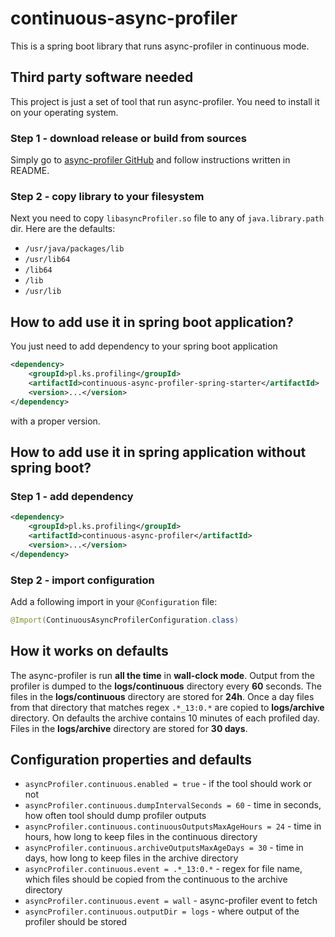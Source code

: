 # continuous-async-profiler
This is a spring boot library that runs async-profiler in continuous mode.

## Third party software needed

This project is just a set of tool that run async-profiler. You need to install it on your operating system. 

### Step 1 - download release or build from sources

Simply go to [async-profiler GitHub](https://github.com/jvm-profiling-tools/async-profiler) and follow instructions written in README.

### Step 2 - copy library to your filesystem

Next you need to copy ```libasyncProfiler.so``` file to any of ```java.library.path``` dir. Here are the defaults:

* ```/usr/java/packages/lib```
* ```/usr/lib64```
* ```/lib64```
* ```/lib```
* ```/usr/lib``` 

## How to add use it in spring boot application?

You just need to add dependency to your spring boot application

```xml
<dependency>
    <groupId>pl.ks.profiling</groupId>
    <artifactId>continuous-async-profiler-spring-starter</artifactId>
    <version>...</version>
</dependency>
```

with a proper version.

## How to add use it in spring application without spring boot?

### Step 1 - add dependency 

```xml
<dependency>
    <groupId>pl.ks.profiling</groupId>
    <artifactId>continuous-async-profiler</artifactId>
    <version>...</version>
</dependency>
```

### Step 2 - import configuration

Add a following import in your ```@Configuration``` file:
```java
@Import(ContinuousAsyncProfilerConfiguration.class)
```

## How it works on defaults

The async-profiler is run **all the time** in **wall-clock mode**. Output from the profiler is dumped to the **logs/continuous** directory every 
**60** seconds. The files in the **logs/continuous** directory are stored for **24h**. Once a day files from that directory that matches regex 
```.*_13:0.*``` are copied to **logs/archive** directory. On defaults the archive contains 10 minutes of each profiled day. Files in the 
**logs/archive** directory are stored for **30 days**. 

## Configuration properties and defaults

* ```asyncProfiler.continuous.enabled = true``` - if the tool should work or not
* ```asyncProfiler.continuous.dumpIntervalSeconds = 60``` - time in seconds, how often tool should dump profiler outputs
* ```asyncProfiler.continuous.continuousOutputsMaxAgeHours = 24``` - time in hours, how long to keep files in the continuous directory
* ```asyncProfiler.continuous.archiveOutputsMaxAgeDays = 30``` - time in days, how long to keep files in the archive directory
* ```asyncProfiler.continuous.event = .*_13:0.*``` - regex for file name, which files should be copied from the continuous to the archive directory
* ```asyncProfiler.continuous.event = wall``` - async-profiler event to fetch
* ```asyncProfiler.continuous.outputDir = logs``` - where output of the profiler should be stored

